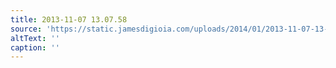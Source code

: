 ```yaml
---
title: 2013-11-07 13.07.58
source: 'https://static.jamesdigioia.com/uploads/2014/01/2013-11-07-13-07-58-scaled.jpg'
altText: ''
caption: ''
---
```


